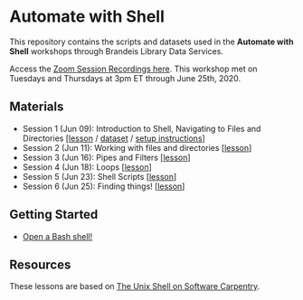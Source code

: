 # Automate with Shell

This repository contains the scripts and datasets used in the **Automate with Shell** workshops through Brandeis Library Data Services.

Access the [Zoom Session Recordings here](https://docs.google.com/document/d/1-kjo4I40Ovu0-DXxMi9sfps7VhQmY-JF_lPx9cc9cM4/edit?usp=sharing).  This workshop met on Tuesdays and Thursdays at 3pm ET through June 25th, 2020.

## Materials
- Session 1 (Jun 09):  Introduction to Shell, Navigating to Files and Directories [[lesson](https://github.com/DeisData/unix-shell/blob/master/session-1.md) / [dataset](https://github.com/DeisData/unix-shell/blob/master/data-shell.zip) / [setup instructions](https://github.com/DeisData/unix-shell/blob/master/getting-started.md)]
- Session 2 (Jun 11):  Working with files and directories [[lesson](https://github.com/DeisData/unix-shell/blob/master/session-2.md)]
- Session 3 (Jun 16):  Pipes and Filters [[lesson](https://github.com/DeisData/unix-shell/blob/master/session-3.md)]
- Session 4 (Jun 18):  Loops [[lesson](https://github.com/DeisData/unix-shell/blob/master/session-4.md)]
- Session 5 (Jun 23):  Shell Scripts [[lesson](https://github.com/DeisData/unix-shell/blob/master/session-5.md)]
- Session 6 (Jun 25):  Finding things! [[lesson](https://github.com/DeisData/unix-shell/blob/master/session-6.md)]

## Getting Started  
- [Open a Bash shell!](https://github.com/DeisData/unix-shell/blob/master/getting-started.md)

## Resources
These lessons are based on [The Unix Shell on Software Carpentry](http://swcarpentry.github.io/shell-novice/).
